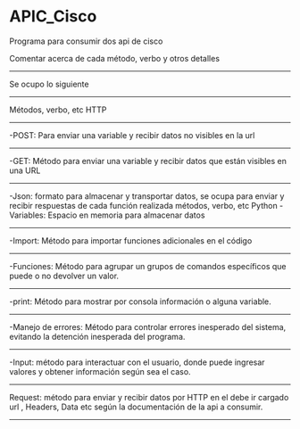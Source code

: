 # APIC_Cisco
Programa para consumir dos api de cisco


<P>Comentar acerca de cada método, verbo y otros detalles<hr/>
    Se ocupo lo siguiente <hr/>
        Métodos, verbo, etc HTTP<hr/>
            -POST: Para enviar una variable y recibir datos no visibles en la url<hr/>
            -GET: Método para enviar una variable y recibir datos que están visibles en una URL <hr/>
-Json: formato para almacenar y transportar datos, se ocupa para enviar y recibir respuestas de cada función realizada
        métodos, verbo, etc Python 
-Variables: Espacio en memoria para almacenar datos<hr/>
-Import: Método para importar funciones adicionales en el código<hr/>
-Funciones: Método para agrupar un grupos de comandos específicos que puede o no devolver un valor.<hr/>
-print: Método para mostrar por consola información o alguna variable.<hr/>
-Manejo de errores: Método para controlar errores inesperado del sistema, evitando la detención inesperada del programa.<hr/>
-Input: método para interactuar con el usuario, donde puede ingresar valores y obtener información según sea el caso.<hr/>
Request: método para enviar y recibir datos por HTTP en el debe ir cargado url , Headers, Data etc según la documentación de la api a consumir.<hr/>
</P>




 

